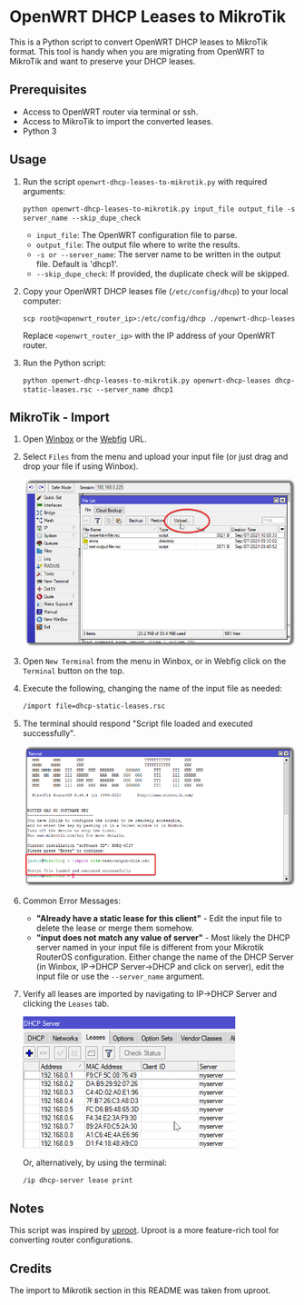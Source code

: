 # OpenWRT DHCP Leases to MikroTik

This is a Python script to convert OpenWRT DHCP leases to MikroTik format. This tool is handy when you are migrating from OpenWRT to MikroTik and want to preserve your DHCP leases.

## Prerequisites

* Access to OpenWRT router via terminal or ssh.
* Access to MikroTik to import the converted leases.
* Python 3

## Usage

1. Run the script `openwrt-dhcp-leases-to-mikrotik.py` with required arguments:

    ```
    python openwrt-dhcp-leases-to-mikrotik.py input_file output_file -s server_name --skip_dupe_check
    ```

    - `input_file`: The OpenWRT configuration file to parse.
    - `output_file`: The output file where to write the results.
    - `-s or --server_name`: The server name to be written in the output file. Default is 'dhcp1'.
    - `--skip_dupe_check`: If provided, the duplicate check will be skipped.

2. Copy your OpenWRT DHCP leases file (`/etc/config/dhcp`) to your local computer:

    ```
    scp root@<openwrt_router_ip>:/etc/config/dhcp ./openwrt-dhcp-leases
    ```

    Replace `<openwrt_router_ip>` with the IP address of your OpenWRT router.

3. Run the Python script:

    ```
    python openwrt-dhcp-leases-to-mikrotik.py openwrt-dhcp-leases dhcp-static-leases.rsc --server_name dhcp1
    ```

## MikroTik - Import

1. Open [Winbox](https://mikrotik.com/download) or the [Webfig](https://help.mikrotik.com/docs/display/ROS/Webfig) URL.

2. Select `Files` from the menu and upload your input file (or just drag and drop your file if using Winbox).

      ![alt](readme-pics/file-upload-winbox64.png)

3. Open `New Terminal` from the menu in Winbox, or in Webfig click on the `Terminal` button on the top.

4. Execute the following, changing the name of the input file as needed:

    ````bash
    /import file=dhcp-static-leases.rsc
    ````

5. The terminal should respond "Script file loaded and executed successfully".

    ![Importing Mikrotik Leases](readme-pics/mikrotik-import-winbox.png)

6. Common Error Messages:

    * **"Already have a static lease for this client"** - Edit the input file to delete the lease or merge them somehow.
    * **"input does not match any value of server"** - Most likely the DHCP server named in your input file is different from your Mikrotik RouterOS configuration. Either change the name of the DHCP Server (in Winbox, IP->DHCP Server->DHCP  and click on server), edit the input file or use the `--server_name` argument. 

7. Verify all leases are imported by navigating to IP->DHCP Server and clicking the `Leases` tab.

    ![Showing All Imported Mikrotik Leases](readme-pics/mikrotik-show-static-winbox.png)

    Or, alternatively, by using the terminal:
  
      ````bash
      /ip dhcp-server lease print
      ````

## Notes

This script was inspired by [uproot](https://github.com/GeekVisit/uproot). Uproot is a more feature-rich tool for converting router configurations.

## Credits 

The import to Mikrotik section in this README was taken from uproot.